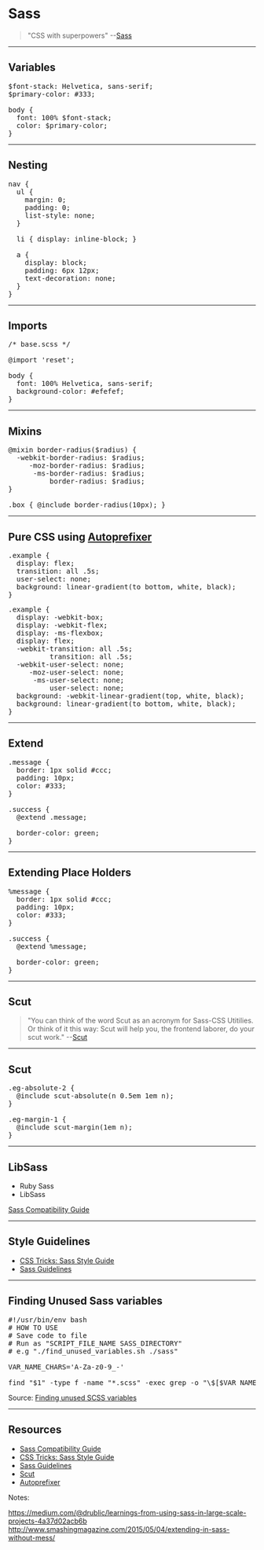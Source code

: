 # Sass
<!-- .slide: data-state="backEndBrian juniorJacob" -->

> "CSS with superpowers" --[Sass](http://sass-lang.com/)

<!--

## Scenario

TODO: show some nasty code with colors everywhere some crazy selectors, yada yada

-->

------

## Variables
<!-- .slide: data-title="Sass" data-state="backEndBrian juniorJacob" -->

<pre data-codemirror data-mode="text/x-sass">$font-stack: Helvetica, sans-serif;
$primary-color: #333;

body {
  font: 100% $font-stack;
  color: $primary-color;
}</pre>

------

## Nesting
<!-- .slide: data-title="Sass" data-state="backEndBrian juniorJacob" -->

<pre data-codemirror data-mode="text/x-sass">nav {
  ul {
    margin: 0;
    padding: 0;
    list-style: none;
  }

  li { display: inline-block; }

  a {
    display: block;
    padding: 6px 12px;
    text-decoration: none;
  }
}</pre>

------

## Imports
<!-- .slide: data-title="Sass" data-state="backEndBrian juniorJacob" -->

<pre data-codemirror data-mode="text/x-sass">/* base.scss */

@import 'reset';

body {
  font: 100% Helvetica, sans-serif;
  background-color: #efefef;
}</pre>

------

## Mixins
<!-- .slide: data-title="Sass" data-state="backEndBrian juniorJacob" -->

<pre data-codemirror data-mode="text/x-sass">@mixin border-radius($radius) {
  -webkit-border-radius: $radius;
     -moz-border-radius: $radius;
      -ms-border-radius: $radius;
          border-radius: $radius;
}

.box { @include border-radius(10px); }</pre>

------

## Pure CSS using [Autoprefixer](https://github.com/postcss/autoprefixer)
<!-- .slide: data-title="Sass" data-state="backEndBrian juniorJacob midLevelMelissa" -->

<pre data-codemirror data-mode="text/css">
.example {
  display: flex;
  transition: all .5s;
  user-select: none;
  background: linear-gradient(to bottom, white, black);
}</pre>

<pre data-codemirror data-mode="text/css">
.example {
  display: -webkit-box;
  display: -webkit-flex;
  display: -ms-flexbox;
  display: flex;
  -webkit-transition: all .5s;
          transition: all .5s;
  -webkit-user-select: none;
     -moz-user-select: none;
      -ms-user-select: none;
          user-select: none;
  background: -webkit-linear-gradient(top, white, black);
  background: linear-gradient(to bottom, white, black);
}</pre>

------

## Extend
<!-- .slide: data-title="Sass" data-state="backEndBrian juniorJacob midLevelMelissa" -->

<pre data-codemirror data-mode="text/x-sass">.message {
  border: 1px solid #ccc;
  padding: 10px;
  color: #333;
}

.success {
  @extend .message;

  border-color: green;
}</pre>

------

## Extending Place Holders
<!-- .slide: data-title="Sass" data-state="backEndBrian juniorJacob midLevelMelissa" -->

<pre data-codemirror data-mode="text/x-sass">%message {
  border: 1px solid #ccc;
  padding: 10px;
  color: #333;
}

.success {
  @extend %message;

  border-color: green;
}</pre>

------

## Scut
<!-- .slide: data-title="Sass" data-state="backEndBrian juniorJacob midLevelMelissa" -->

> "You can think of the word Scut as an acronym for Sass-CSS Utitilies. Or think of it this way: Scut will help you, the frontend laborer, do your scut work." --[Scut](https://davidtheclark.github.io/scut/)

------

## Scut
<!-- .slide: data-title="Sass" data-state="backEndBrian juniorJacob midLevelMelissa" -->

<pre data-codemirror data-mode="text/x-sass">.eg-absolute-2 {
  @include scut-absolute(n 0.5em 1em n);
}

.eg-margin-1 {
  @include scut-margin(1em n);
}</pre>

------

## LibSass
<!-- .slide: data-title="Sass" data-state="backEndBrian juniorJacob midLevelMelissa" -->

* Ruby Sass
* LibSass

[Sass Compatibility Guide](https://sass-compatibility.github.io/)

------

## Style Guidelines
<!-- .slide: data-title="Sass" data-state="backEndBrian juniorJacob midLevelMelissa" -->

* [CSS Tricks: Sass Style Guide](https://css-tricks.com/sass-style-guide/
)
* [Sass Guidelines](http://sass-guidelin.es/)

------

## Finding Unused Sass variables
<!-- .slide: data-title="Sass" data-state="backEndBrian juniorJacob midLevelMelissa" -->

<pre data-codemirror data-mode="text/x-sh">#!/usr/bin/env bash
# HOW TO USE
# Save code to file
# Run as "SCRIPT_FILE_NAME SASS_DIRECTORY"
# e.g "./find_unused_variables.sh ./sass"

VAR_NAME_CHARS='A-Za-z0-9_-'

find "$1" -type f -name "*.scss" -exec grep -o "\$[$VAR_NAME_CHARS]*" {} ';' | sort | uniq -u</pre>

Source: [Finding unused SCSS variables](http://blog.gospodarets.com/finding_unused_scss_variables/)

------

## Resources
<!-- .slide: data-title="Sass" data-state="backEndBrian juniorJacob midLevelMelissa" -->

* [Sass Compatibility Guide](https://sass-compatibility.github.io/)
* [CSS Tricks: Sass Style Guide](https://css-tricks.com/sass-style-guide/
)
* [Sass Guidelines](http://sass-guidelin.es/)
* [Scut](https://davidtheclark.github.io/scut/)
* [Autoprefixer](https://github.com/postcss/autoprefixer)

Notes:

https://medium.com/@drublic/learnings-from-using-sass-in-large-scale-projects-4a37d02acb6b
http://www.smashingmagazine.com/2015/05/04/extending-in-sass-without-mess/
